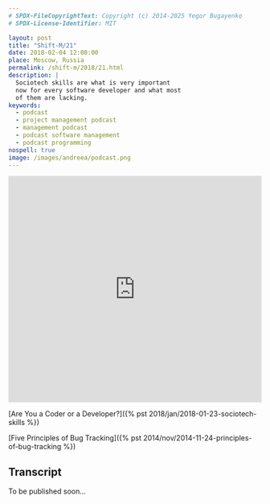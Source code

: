 ```yaml
---
# SPDX-FileCopyrightText: Copyright (c) 2014-2025 Yegor Bugayenko
# SPDX-License-Identifier: MIT

layout: post
title: "Shift-M/21"
date: 2018-02-04 12:00:00
place: Moscow, Russia
permalink: /shift-m/2018/21.html
description: |
  Sociotech skills are what is very important
  now for every software developer and what most
  of them are lacking.
keywords:
  - podcast
  - project management podcast
  - management podcast
  - podcast software management
  - podcast programming
nospell: true
image: /images/andreea/podcast.png
---
```


<iframe width="100%" height="450" scrolling="no" frameborder="no" allow="autoplay" src="https://w.soundcloud.com/player/?url=https%3A//api.soundcloud.com/tracks/394328985%3Fsecret_token%3Ds-TsZQw&amp;color=%23ff5500&amp;auto_play=false&amp;hide_related=false&amp;show_comments=true&amp;show_user=true&amp;show_reposts=false&amp;show_teaser=true&amp;visual=true"></iframe>

[Are You a Coder or a Developer?]({% pst 2018/jan/2018-01-23-sociotech-skills %})

[Five Principles of Bug Tracking]({% pst 2014/nov/2014-11-24-principles-of-bug-tracking %})

## Transcript

To be published soon...
